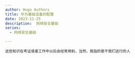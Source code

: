 ```yaml
---
author: Hugo Authors
title: 华为基础设备的配置
date: 2023-11-25
description:  网络安全基础
series:
  - 网络安全基础

---
```

```
这些知识在考证或者工作中以后会经常用到，当然，我指的是干我们这行的人
```
<!--more-->


